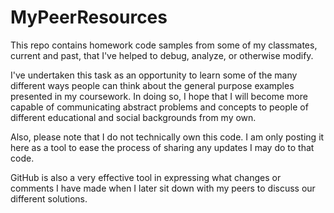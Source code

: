 # MyPeerResources

  This repo contains homework code samples from some of my classmates, current and past, that I've helped to debug, analyze, or otherwise modify.

  I've undertaken this task as an opportunity to learn some of the many different ways people can think about the general purpose examples presented in my coursework. In doing so, I hope that I will become more capable of communicating abstract problems and concepts to people of different educational and social backgrounds from my own. 

  Also, please note that I do not technically own this code. I am only posting it here as a tool to ease the process of sharing any updates I may do to that code.

  GitHub is also a very effective tool in expressing what changes or comments I have made when I later sit down with my peers to discuss our different solutions.
